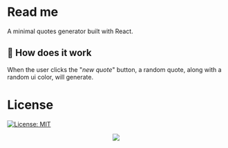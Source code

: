 # Read me

A minimal quotes generator built with React.

## 🧙 How does it work

When the user clicks the "*new quote*" button, a random quote, along with a random ui color, will generate.

# License
[![License: MIT](https://img.shields.io/badge/License-MIT-yellow.svg)](https://opensource.org/licenses/MIT)


<p align="center">
  <img src="https://svgshare.com/i/Z2q.svg">
</p>
